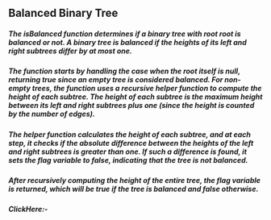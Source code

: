 ## Balanced Binary Tree

##### The isBalanced function determines if a binary tree with root root is balanced or not. A binary tree is balanced if the heights of its left and right subtrees differ by at most one.

##### The function starts by handling the case when the root itself is null, returning true since an empty tree is considered balanced. For non-empty trees, the function uses a recursive helper function to compute the height of each subtree. The height of each subtree is the maximum height between its left and right subtrees plus one (since the height is counted by the number of edges).

##### The helper function calculates the height of each subtree, and at each step, it checks if the absolute difference between the heights of the left and right subtrees is greater than one. If such a difference is found, it sets the flag variable to false, indicating that the tree is not balanced.

##### After recursively computing the height of the entire tree, the flag variable is returned, which will be true if the tree is balanced and false otherwise.
##### ClickHere:- 